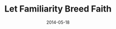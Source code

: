 ---
title: "Let Familiarity Breed Faith"
speaker: "Barry Gin"
date: "2014-05-18"
sermonUrl: "//35.190.93.184/sermons/20140518_sunday_pastor_barry_gin_let_familiarity_breed_faith.mp3"
---